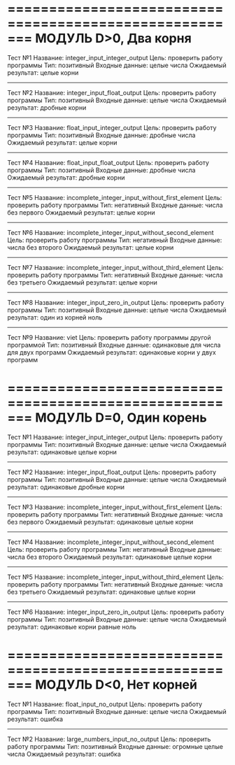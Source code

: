 =======================================================
МОДУЛЬ D>0, Два корня
=======================================================

Тест №1
Название: integer_input_integer_output
Цель: проверить работу программы
Тип: позитивный
Входные данные: целые числа
Ожидаемый результат: целые корни

-------------------------------------------------------

Тест №2
Название: integer_input_float_output
Цель: проверить работу программы
Тип: позитивный
Входные данные: целые числа
Ожидаемый результат: дробные корни

-------------------------------------------------------

Тест №3
Название: float_input_integer_output
Цель: проверить работу программы
Тип: позитивный
Входные данные: дробные числа
Ожидаемый результат: целые корни

-------------------------------------------------------

Тест №4
Название: float_input_float_output
Цель: проверить работу программы
Тип: позитивный
Входные данные: дробные числа
Ожидаемый результат: дробные корни

-------------------------------------------------------

Тест №5
Название: incomplete_integer_input_without_first_element
Цель: проверить работу программы
Тип: негативный
Входные данные: числа без первого 
Ожидаемый результат: целые корни

-------------------------------------------------------

Тест №6
Название: incomplete_integer_input_without_second_element
Цель: проверить работу программы
Тип: негативный
Входные данные: числа без второго 
Ожидаемый результат: целые корни

-------------------------------------------------------

Тест №7
Название: incomplete_integer_input_without_third_element
Цель: проверить работу программы
Тип: негативный
Входные данные: числа без третьего 
Ожидаемый результат: целые корни

-------------------------------------------------------

Тест №8
Название: integer_input_zero_in_output
Цель: проверить работу программы
Тип: позитивный
Входные данные: целые числа 
Ожидаемый результат: один из корней ноль

-------------------------------------------------------

Тест №9
Название: viet
Цель: проверить работу программы другой программой
Тип: позитивный
Входные данные: одинаковые для числа для двух программ 
Ожидаемый результат: одинаковые корни у двух программ

=======================================================
МОДУЛЬ D=0, Один корень
=======================================================

Тест №1
Название: integer_input_integer_output
Цель: проверить работу программы
Тип: позитивный
Входные данные: целые числа
Ожидаемый результат: одинаковые целые корни

-------------------------------------------------------

Тест №2
Название: integer_input_float_output
Цель: проверить работу программы
Тип: позитивный
Входные данные: целые числа
Ожидаемый результат: одинаковые дробные корни

-------------------------------------------------------

Тест №3
Название: incomplete_integer_input_without_first_element
Цель: проверить работу программы
Тип: негативный
Входные данные: числа без первого 
Ожидаемый результат: одинаковые целые корни

-------------------------------------------------------

Тест №4
Название: incomplete_integer_input_without_second_element
Цель: проверить работу программы
Тип: негативный
Входные данные: числа без второго 
Ожидаемый результат: одинаковые целые корни

-------------------------------------------------------

Тест №5
Название: incomplete_integer_input_without_third_element
Цель: проверить работу программы
Тип: негативный
Входные данные: числа без третьего 
Ожидаемый результат: одинаковые целые корни

-------------------------------------------------------

Тест №6
Название: integer_input_zero_in_output
Цель: проверить работу программы
Тип: позитивный
Входные данные: целые числа 
Ожидаемый результат: одинаковые корни равные ноль

=======================================================
МОДУЛЬ D<0, Нет корней
=======================================================

Тест №1
Название: float_input_no_output
Цель: проверить работу программы
Тип: позитивный
Входные данные: целые числа
Ожидаемый результат: ошибка

-------------------------------------------------------

Тест №2
Название: large_numbers_input_no_output
Цель: проверить работу программы
Тип: позитивный
Входные данные: огромные целые числа
Ожидаемый результат: ошибка

